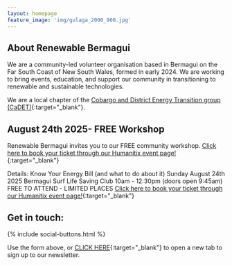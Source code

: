 ```yaml
---
layout: homepage
feature_image: 'img/gulaga_2000_900.jpg'
---
```


## About Renewable Bermagui

We are a community-led volunteer organisation based in Bermagui on the Far South Coast of New South Wales, formed in early 2024. We are working to bring events, education, and support our community in transitioning to renewable and sustainable technologies.

We are a local chapter of the [Cobargo and District Energy Transition group (CaDET)](https://renewablecobargo.com){:target="_blank"}.

## August 24th 2025- FREE Workshop

Renewable Bermagui invites you to our FREE community workshop. [Click here to book your ticket through our Humanitix event page!](https://events.humanitix.com/renewable-bermagui-know-your-energy-bill){:target="_blank"}

Details:
Know Your Energy Bill (and what to do about it)
Sunday August 24th 2025
Bermagui Surf Life Saving Club
10am - 12:30pm (doors open 9:45am)
FREE TO ATTEND - LIMITED PLACES
[Click here to book your ticket through our Humanitix event page!](https://events.humanitix.com/renewable-bermagui-know-your-energy-bill){:target="_blank"}

## Get in touch:

{% include social-buttons.html %}

<div style="text-align: left" class="sender-form-field" data-sender-form-id="egvljd"></div>

Use the form above, or [CLICK HERE](https://stats.sender.net/forms/egvljd/view){:target="_blank"} to open a new tab to sign up to our newsletter.

